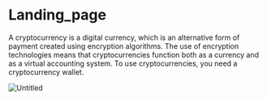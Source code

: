 # Landing_page
A cryptocurrency is a digital currency, which is an alternative form of payment created using encryption algorithms. 
The use of encryption technologies means that cryptocurrencies function both as a currency and as a virtual accounting system. 
To use cryptocurrencies, you need a cryptocurrency wallet.

![Untitled](https://github.com/Marapaka12/Landing_page/assets/164732733/d059e542-a42a-4519-9b1b-43b166101aea)

